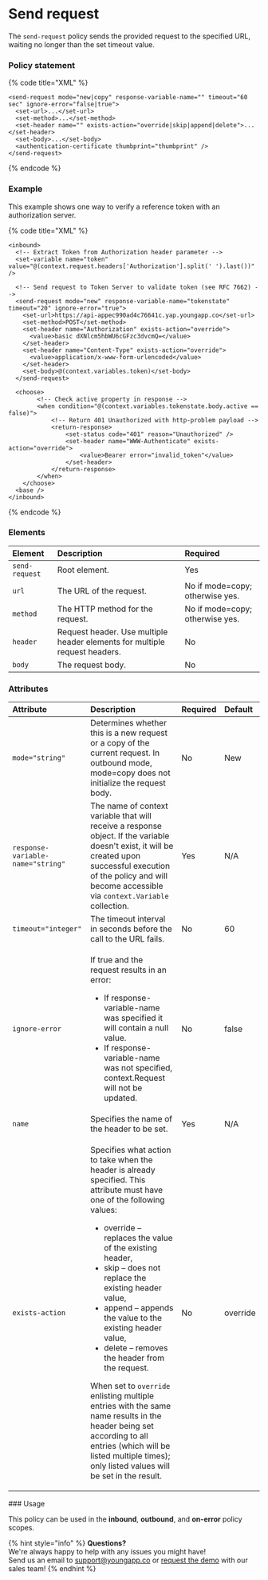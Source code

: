 # Send request

The `send-request` policy sends the provided request to the specified URL, waiting no longer than the set timeout value.

### Policy statement

{% code title="XML" %}
```markup
<send-request mode="new|copy" response-variable-name="" timeout="60 sec" ignore-error="false|true">
  <set-url>...</set-url>
  <set-method>...</set-method>
  <set-header name="" exists-action="override|skip|append|delete">...</set-header>
  <set-body>...</set-body>
  <authentication-certificate thumbprint="thumbprint" />
</send-request>
```
{% endcode %}

### Example

This example shows one way to verify a reference token with an authorization server. 

{% code title="XML" %}
```markup
<inbound>
  <!-- Extract Token from Authorization header parameter -->
  <set-variable name="token" value="@(context.request.headers['Authorization'].split(' ').last())" />

  <!-- Send request to Token Server to validate token (see RFC 7662) -->
  <send-request mode="new" response-variable-name="tokenstate" timeout="20" ignore-error="true">
    <set-url>https://api-appec990ad4c76641c.yap.youngapp.co</set-url>
    <set-method>POST</set-method>
    <set-header name="Authorization" exists-action="override">
      <value>basic dXNlcm5hbWU6cGFzc3dvcmQ=</value>
    </set-header>
    <set-header name="Content-Type" exists-action="override">
      <value>application/x-www-form-urlencoded</value>
    </set-header>
    <set-body>@(context.variables.token)</set-body>
  </send-request>

  <choose>
        <!-- Check active property in response -->
        <when condition="@(context.variables.tokenstate.body.active == false)">
            <!-- Return 401 Unauthorized with http-problem payload -->
            <return-response>
                <set-status code="401" reason="Unauthorized" />
                <set-header name="WWW-Authenticate" exists-action="override">
                    <value>Bearer error="invalid_token"</value>
                </set-header>
            </return-response>
        </when>
    </choose>
  <base />
</inbound>
```
{% endcode %}

### Elements

| Element | Description | Required |
| :--- | :--- | :--- |
| `send-request` | Root element. | Yes |
| `url` | The URL of the request. | No if mode=copy; otherwise yes. |
| `method` | The HTTP method for the request. | No if mode=copy; otherwise yes. |
| `header` | Request header. Use multiple header elements for multiple request headers. | No |
| `body` | The request body. | No |

### Attributes

<table>
  <thead>
    <tr>
      <th style="text-align:left">Attribute</th>
      <th style="text-align:left">Description</th>
      <th style="text-align:left">Required</th>
      <th style="text-align:left">Default</th>
    </tr>
  </thead>
  <tbody>
    <tr>
      <td style="text-align:left"><code>mode=&quot;string&quot;</code>
      </td>
      <td style="text-align:left">Determines whether this is a new request or a copy of the current request.
        In outbound mode, mode=copy does not initialize the request body.</td>
      <td
      style="text-align:left">No</td>
        <td style="text-align:left">New</td>
    </tr>
    <tr>
      <td style="text-align:left"><code>response-variable-name=&quot;string&quot;</code>
      </td>
      <td style="text-align:left">The name of context variable that will receive a response object. If the
        variable doesn&apos;t exist, it will be created upon successful execution
        of the policy and will become accessible via <code>context.Variable</code> collection.</td>
      <td
      style="text-align:left">Yes</td>
        <td style="text-align:left">N/A</td>
    </tr>
    <tr>
      <td style="text-align:left"><code>timeout=&quot;integer&quot;</code>
      </td>
      <td style="text-align:left">The timeout interval in seconds before the call to the URL fails.</td>
      <td
      style="text-align:left">No</td>
        <td style="text-align:left">60</td>
    </tr>
    <tr>
      <td style="text-align:left"><code>ignore-error</code>
      </td>
      <td style="text-align:left">
        <p>If true and the request results in an error:</p>
        <ul>
          <li>If response-variable-name was specified it will contain a null value.</li>
          <li>If response-variable-name was not specified, context.Request will not
            be updated.</li>
        </ul>
      </td>
      <td style="text-align:left">No</td>
      <td style="text-align:left">false</td>
    </tr>
    <tr>
      <td style="text-align:left"><code>name</code>
      </td>
      <td style="text-align:left">Specifies the name of the header to be set.</td>
      <td style="text-align:left">Yes</td>
      <td style="text-align:left">N/A</td>
    </tr>
    <tr>
      <td style="text-align:left"><code>exists-action</code>
      </td>
      <td style="text-align:left">
        <p>Specifies what action to take when the header is already specified. This
          attribute must have one of the following values:</p>
        <ul>
          <li>override &#x2013; replaces the value of the existing header,</li>
          <li>skip &#x2013; does not replace the existing header value,</li>
          <li>append &#x2013; appends the value to the existing header value,</li>
          <li>delete &#x2013; removes the header from the request.</li>
        </ul>
        <p>When set to <code>override</code> enlisting multiple entries with the same
          name results in the header being set according to all entries (which will
          be listed multiple times); only listed values will be set in the result.</p>
      </td>
      <td style="text-align:left">No</td>
      <td style="text-align:left">override</td>
    </tr>
  </tbody>
</table>### Usage

This policy can be used in the **inbound**, **outbound**, and **on-error** policy scopes.

{% hint style="info" %}
**Questions?**   
We're always happy to help with any issues you might have!   
Send us an email to support@youngapp.co or [request the demo](https://youngapp.co/request-demo/) with our sales team!
{% endhint %}


